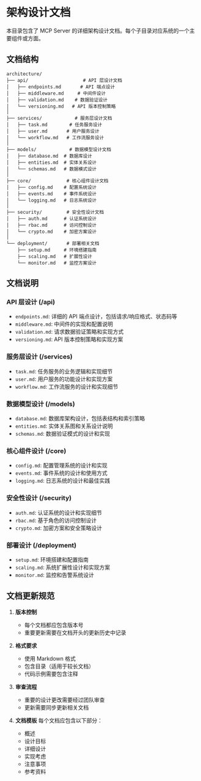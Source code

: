 # 架构设计文档

本目录包含了 MCP Server 的详细架构设计文档。每个子目录对应系统的一个主要组件或方面。

## 文档结构

```
architecture/
├── api/                    # API 层设计文档
│   ├── endpoints.md       # API 端点设计
│   ├── middleware.md     # 中间件设计
│   ├── validation.md    # 数据验证设计
│   └── versioning.md   # API 版本控制策略
│
├── services/            # 服务层设计文档
│   ├── task.md        # 任务服务设计
│   ├── user.md       # 用户服务设计
│   └── workflow.md   # 工作流服务设计
│
├── models/            # 数据模型设计文档
│   ├── database.md  # 数据库设计
│   ├── entities.md  # 实体关系设计
│   └── schemas.md   # 数据模式设计
│
├── core/             # 核心组件设计文档
│   ├── config.md    # 配置系统设计
│   ├── events.md    # 事件系统设计
│   └── logging.md   # 日志系统设计
│
├── security/         # 安全性设计文档
│   ├── auth.md      # 认证系统设计
│   ├── rbac.md      # 访问控制设计
│   └── crypto.md    # 加密方案设计
│
└── deployment/       # 部署相关文档
    ├── setup.md     # 环境搭建指南
    ├── scaling.md   # 扩展性设计
    └── monitor.md   # 监控方案设计
```

## 文档说明

### API 层设计 (/api)
- `endpoints.md`: 详细的 API 端点设计，包括请求/响应格式、状态码等
- `middleware.md`: 中间件的实现和配置说明
- `validation.md`: 请求数据验证策略和实现方式
- `versioning.md`: API 版本控制策略和实现方案

### 服务层设计 (/services)
- `task.md`: 任务服务的业务逻辑和实现细节
- `user.md`: 用户服务的功能设计和实现方案
- `workflow.md`: 工作流服务的设计和实现细节

### 数据模型设计 (/models)
- `database.md`: 数据库架构设计，包括表结构和索引策略
- `entities.md`: 实体关系图和关系设计说明
- `schemas.md`: 数据验证模式的设计和实现

### 核心组件设计 (/core)
- `config.md`: 配置管理系统的设计和实现
- `events.md`: 事件系统的设计和使用方式
- `logging.md`: 日志系统的设计和最佳实践

### 安全性设计 (/security)
- `auth.md`: 认证系统的设计和实现细节
- `rbac.md`: 基于角色的访问控制设计
- `crypto.md`: 加密方案和安全策略设计

### 部署设计 (/deployment)
- `setup.md`: 环境搭建和配置指南
- `scaling.md`: 系统扩展性设计和实现方案
- `monitor.md`: 监控和告警系统设计

## 文档更新规范

1. **版本控制**
   - 每个文档都应包含版本号
   - 重要更新需要在文档开头的更新历史中记录

2. **格式要求**
   - 使用 Markdown 格式
   - 包含目录（适用于较长文档）
   - 代码示例需要包含注释

3. **审查流程**
   - 重要的设计更改需要经过团队审查
   - 更新需要同步更新相关文档

4. **文档模板**
   每个文档应包含以下部分：
   - 概述
   - 设计目标
   - 详细设计
   - 实现考虑
   - 注意事项
   - 参考资料 